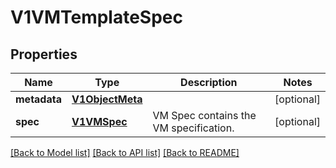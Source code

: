 # V1VMTemplateSpec

## Properties
Name | Type | Description | Notes
------------ | ------------- | ------------- | -------------
**metadata** | [**V1ObjectMeta**](V1ObjectMeta.md) |  | [optional]
**spec** | [**V1VMSpec**](V1VMSpec.md) | VM Spec contains the VM specification. | [optional]

[[Back to Model list]](../README.md#documentation-for-models) [[Back to API list]](../README.md#documentation-for-api-endpoints) [[Back to README]](../README.md)


